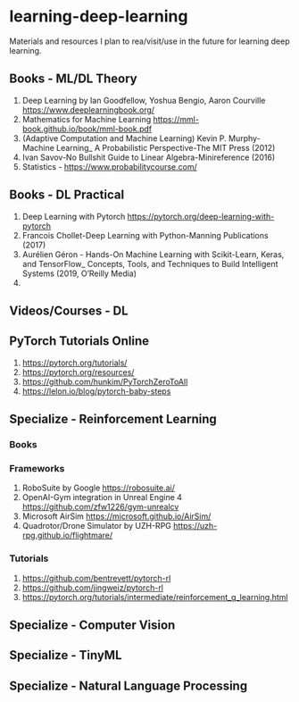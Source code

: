 # learning-deep-learning
Materials and resources I plan to rea/visit/use in the future for learning deep learning.

## Books - ML/DL Theory
1. Deep Learning by Ian Goodfellow, Yoshua Bengio, Aaron Courville https://www.deeplearningbook.org/
1. Mathematics for Machine Learning https://mml-book.github.io/book/mml-book.pdf
2. (Adaptive Computation and Machine Learning) Kevin P. Murphy-Machine Learning_ A Probabilistic Perspective-The MIT Press (2012)
3. Ivan Savov-No Bullshit Guide to Linear Algebra-Minireference (2016)
4. Statistics - https://www.probabilitycourse.com/

## Books - DL Practical
1. Deep Learning with Pytorch https://pytorch.org/deep-learning-with-pytorch
2. Francois Chollet-Deep Learning with Python-Manning Publications (2017)
3. Aurélien Géron - Hands-On Machine Learning with Scikit-Learn, Keras, and TensorFlow_ Concepts, Tools, and Techniques to Build Intelligent Systems (2019, O’Reilly Media)
4. 

## Videos/Courses - DL 

## PyTorch Tutorials Online
1. https://pytorch.org/tutorials/
2. https://pytorch.org/resources/
3. https://github.com/hunkim/PyTorchZeroToAll
4. https://lelon.io/blog/pytorch-baby-steps


## Specialize - Reinforcement Learning
### Books
### Frameworks
1. RoboSuite by Google https://robosuite.ai/
2. OpenAI-Gym integration in Unreal Engine 4 https://github.com/zfw1226/gym-unrealcv
3. Microsoft AirSim https://microsoft.github.io/AirSim/
4. Quadrotor/Drone Simulator by UZH-RPG https://uzh-rpg.github.io/flightmare/
### Tutorials
1. https://github.com/bentrevett/pytorch-rl
2. https://github.com/jingweiz/pytorch-rl
3. https://pytorch.org/tutorials/intermediate/reinforcement_q_learning.html

## Specialize - Computer Vision
## Specialize - TinyML
## Specialize - Natural Language Processing


